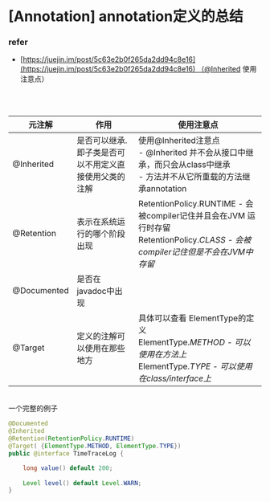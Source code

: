 # [Annotation] annotation定义的总结

<a name="tyC3q"></a>
### refer
- [https://juejin.im/post/5c63e2b0f265da2dd94c8e16](https://juejin.im/post/5c63e2b0f265da2dd94c8e16) （@Inherited 使用注意点）


<br />
<br />


| **元注解** | **作用** | **使用注意点** |
| --- | --- | --- |
| @Inherited | 是否可以继承. 即子类是否可以不用定义直接使用父类的注解 | 使用@Inherited注意点<br />- @Inherited 并不会从接口中继承，而只会从class中继承<br />- 方法并不从它所重载的方法继承annotation<br /> |
| @Retention | 表示在系统运行的哪个阶段出现 | RetentionPolicy.RUNTIME - 会被compiler记住并且会在JVM 运行时存留<br />RetentionPolicy._CLASS - 会被compiler记住但是不会在JVM中存留_ |
| @Documented | 是否在javadoc中出现 |  |
| @Target | 定义的注解可以使用在那些地方 | 具体可以查看 ElementType的定义<br />ElementType._METHOD - 可以使用在方法上_<br />ElementType._TYPE - 可以使用在class/interface上_ |


<br />一个完整的例子
```java
@Documented
@Inherited
@Retention(RetentionPolicy.RUNTIME)
@Target( {ElementType.METHOD, ElementType.TYPE})
public @interface TimeTraceLog {

    long value() default 200;
    
    Level level() default Level.WARN;
}

```

<br />
<br />

